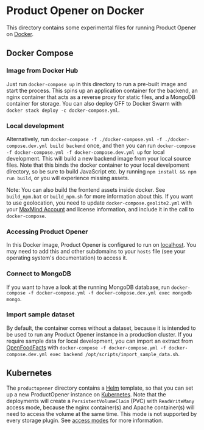 # Product Opener on Docker

This directory contains some experimental files for running Product Opener on [Docker](https://docker.com).

## Docker Compose

### Image from Docker Hub

Just run `docker-compose up` in this directory to run a pre-built image and start the process. This spins up an application container for the backend, an nginx container that acts as a reverse proxy for static files, and a MongoDB container for storage. You can also deploy OFF to Docker Swarm with `docker stack deploy -c docker-compose.yml`.

### Local development

Alternatively, run `docker-compose -f ./docker-compose.yml -f ./docker-compose.dev.yml build backend` once, and then you can run `docker-compose -f docker-compose.yml -f docker-compose.dev.yml up` for local development. This will build a new backend image from your local source files. Note that this binds the docker container to your local develpoment directory, so be sure to build JavaScript etc. by running `npm install && npm run build`, or you will experience missing assets.

Note: You can also build the frontend assets inside docker. See `build_npm.bat` or `build_npm.sh` for more information about this. If you want to use geolocation, you need to update `docker-compose.geolite2.yml` with your [MaxMind Account](https://blog.maxmind.com/2019/12/18/significant-changes-to-accessing-and-using-geolite2-databases/) and license information, and include it in the call to `docker-compose`.

### Accessing Product Opener

In this Docker image, Product Opener is configured to run on [localhost](http://world.productopener.localhost/). You may need to add this and other subdomains to your `hosts` file (see your operating system's documentation) to access it.

### Connect to MongoDB

If you want to have a look at the running MongoDB database, run `docker-compose -f docker-compose.yml -f docker-compose.dev.yml exec mongodb mongo`.

### Import sample dataset

By default, the container comes without a dataset, because it is intended to be used to run any Product Opener instance in a production cluster. If you require sample data for local development, you can import an extract from [OpenFoodFacts](https://world.openfoodfacts.org) with `docker-compose -f docker-compose.yml -f docker-compose.dev.yml exec backend /opt/scripts/import_sample_data.sh`.

## Kubernetes

The `productopener` directory contains a <a href="https://helm.sh">Helm</a> template, so that you can set up a new ProductOpener instance on <a href="https://kubernetes.io">Kubernetes</a>. Note that the deployments will create a `PersistentVolumeClaim` (PVC) with `ReadWriteMany` access mode, because the nginx container(s) and Apache container(s) will need to access the volume at the same time. This mode is not supported by every storage plugin. See [access modes](https://kubernetes.io/docs/concepts/storage/persistent-volumes/#access-modes) for more information.
